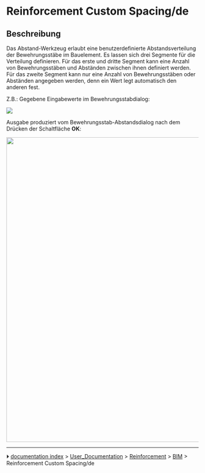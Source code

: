 # Reinforcement Custom Spacing/de
## Beschreibung

Das Abstand-Werkzeug erlaubt eine benutzerdefinierte Abstandsverteilung der Bewehrungsstäbe im Bauelement. Es lassen sich drei Segmente für die Verteilung definieren. Für das erste und dritte Segment kann eine Anzahl von Bewehrungsstäben und Abständen zwischen ihnen definiert werden. Für das zweite Segment kann nur eine Anzahl von Bewehrungsstäben oder Abständen angegeben werden, denn ein Wert legt automatisch den anderen fest.

Z.B.: Gegebene Eingabewerte im Bewehrungsstabdialog:

![](images/RebarDistributionDialog.png )

Ausgabe produziert vom Bewehrungsstab-Abstandsdialog nach dem Drücken der Schaltfläche **OK**:

<img alt="" src=images/RebarDistribution.png  style="width:800px;">



---
⏵ [documentation index](../README.md) > [User_Documentation](Category_User_Documentation.md) > [Reinforcement](Category_Reinforcement.md) > [BIM](Category_BIM.md) > Reinforcement Custom Spacing/de
